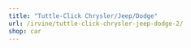 ```yaml
---
title: "Tuttle-Click Chrysler/Jeep/Dodge"
url: /irvine/tuttle-click-chrysler-jeep-dodge-2/
shop: car
---
```

